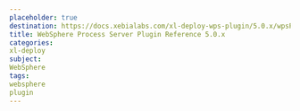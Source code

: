 ```yaml
---
placeholder: true
destination: https://docs.xebialabs.com/xl-deploy-wps-plugin/5.0.x/wpsPluginManual.html
title: WebSphere Process Server Plugin Reference 5.0.x
categories:
xl-deploy
subject:
WebSphere
tags:
websphere
plugin
---
```

